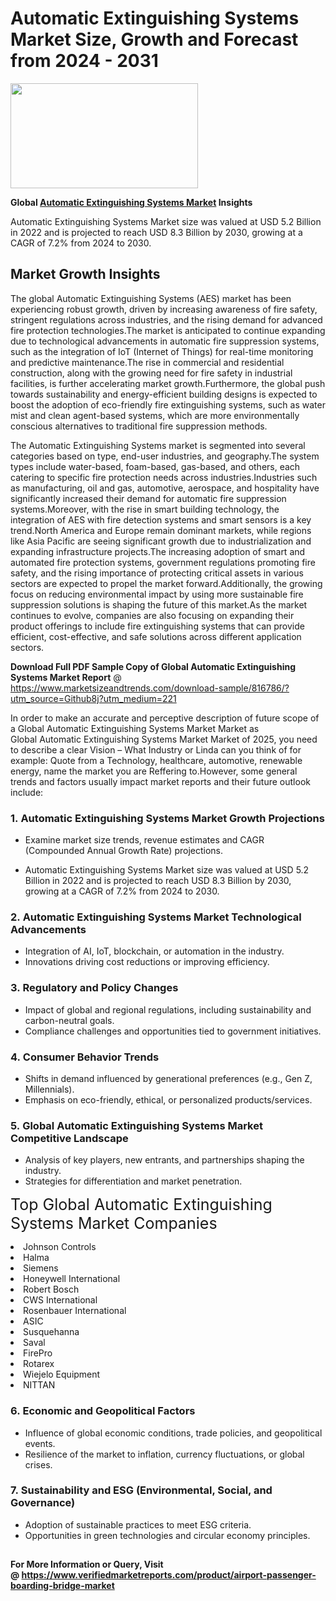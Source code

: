 <H1>Automatic Extinguishing Systems Market Size, Growth and Forecast from 2024 - 2031</H1><img class="aligncenter size-medium wp-image-584254" src="https://thirdeyenews.in/wp-content/uploads/2024/09/Global-Market-Research-300x168.jpeg" alt="" width="300" height="168" /><p><strong>Global&nbsp;<a href="https://www.marketsizeandtrends.com/download-sample/816786/?utm_source=Github8j?utm_medium=221">Automatic Extinguishing Systems Market</a> Insights</strong></p><p>Automatic Extinguishing Systems Market size was valued at USD 5.2 Billion in 2022 and is projected to reach USD 8.3 Billion by 2030, growing at a CAGR of 7.2% from 2024 to 2030.</p><p><h2>Market Growth Insights</h2> <p>The global Automatic Extinguishing Systems (AES) market has been experiencing robust growth, driven by increasing awareness of fire safety, stringent regulations across industries, and the rising demand for advanced fire protection technologies.The market is anticipated to continue expanding due to technological advancements in automatic fire suppression systems, such as the integration of IoT (Internet of Things) for real-time monitoring and predictive maintenance.The rise in commercial and residential construction, along with the growing need for fire safety in industrial facilities, is further accelerating market growth.Furthermore, the global push towards sustainability and energy-efficient building designs is expected to boost the adoption of eco-friendly fire extinguishing systems, such as water mist and clean agent-based systems, which are more environmentally conscious alternatives to traditional fire suppression methods.</p> <p>The Automatic Extinguishing Systems market is segmented into several categories based on type, end-user industries, and geography.The system types include water-based, foam-based, gas-based, and others, each catering to specific fire protection needs across industries.Industries such as manufacturing, oil and gas, automotive, aerospace, and hospitality have significantly increased their demand for automatic fire suppression systems.Moreover, with the rise in smart building technology, the integration of AES with fire detection systems and smart sensors is a key trend.North America and Europe remain dominant markets, while regions like Asia Pacific are seeing significant growth due to industrialization and expanding infrastructure projects.The increasing adoption of smart and automated fire protection systems, government regulations promoting fire safety, and the rising importance of protecting critical assets in various sectors are expected to propel the market forward.Additionally, the growing focus on reducing environmental impact by using more sustainable fire suppression solutions is shaping the future of this market.As the market continues to evolve, companies are also focusing on expanding their product offerings to include fire extinguishing systems that can provide efficient, cost-effective, and safe solutions across different application sectors.</p> <p><span class=""><strong>Download Full PDF Sample Copy of Global Automatic Extinguishing Systems Market Report</strong> @ <a href="https://www.marketsizeandtrends.com/download-sample/816786/?utm_source=Github8j?utm_medium=221" target="_blank">https://www.marketsizeandtrends.com/download-sample/816786/?utm_source=Github8j?utm_medium=221</a></span></p><p>In order to make an accurate and perceptive description of future scope of a Global&nbsp;Automatic Extinguishing Systems Market Market as Global&nbsp;Automatic Extinguishing Systems Market Market of 2025, you need to describe a clear Vision &ndash; What Industry or Linda can you think of for example: Quote from a Technology, healthcare, automotive, renewable energy, name the market you are Reffering to.However, some general trends and factors usually impact market reports and their future outlook include:</p><h3>1.&nbsp;<strong>Automatic Extinguishing Systems Market Growth Projections</strong></h3><ul><li>Examine market size trends, revenue estimates and CAGR (Compounded Annual Growth Rate) projections.</li><li><p>Automatic Extinguishing Systems Market size was valued at USD 5.2 Billion in 2022 and is projected to reach USD 8.3 Billion by 2030, growing at a CAGR of 7.2% from 2024 to 2030.</p></li></ul><h3>2.&nbsp;<strong>Automatic Extinguishing Systems Market Technological Advancements</strong></h3><ul><li>Integration of AI, IoT, blockchain, or automation in the industry.</li><li>Innovations driving cost reductions or improving efficiency.</li></ul><h3>3.&nbsp;<strong>Regulatory and Policy Changes</strong></h3><ul><li>Impact of global and regional regulations, including sustainability and carbon-neutral goals.</li><li>Compliance challenges and opportunities tied to government initiatives.</li></ul><h3>4.&nbsp;<strong>Consumer Behavior Trends</strong></h3><ul><li>Shifts in demand influenced by generational preferences (e.g., Gen Z, Millennials).</li><li>Emphasis on eco-friendly, ethical, or personalized products/services.</li></ul><h3>5.&nbsp;<strong>Global Automatic Extinguishing Systems Market Competitive Landscape</strong></h3><ul><li>Analysis of key players, new entrants, and partnerships shaping the industry.</li><li>Strategies for differentiation and market penetration.</li></ul><p data-pm-slice="1 1 []"><span style="color: inherit; font-family: inherit; font-size: 25px;">Top Global Automatic Extinguishing Systems Market Companies</span></p><div class="" data-test-id=""><p><li>Johnson Controls</li><li> Halma</li><li> Siemens</li><li> Honeywell International</li><li> Robert Bosch</li><li> CWS International</li><li> Rosenbauer International</li><li> ASIC</li><li> Susquehanna</li><li> Saval</li><li> FirePro</li><li> Rotarex</li><li> Wiejelo Equipment</li><li> NITTAN</li></p></div><h3>6.&nbsp;<strong>Economic and Geopolitical Factors</strong></h3><ul><li>Influence of global economic conditions, trade policies, and geopolitical events.</li><li>Resilience of the market to inflation, currency fluctuations, or global crises.</li></ul><h3>7.&nbsp;<strong>Sustainability and ESG (Environmental, Social, and Governance)</strong></h3><ul><li>Adoption of sustainable practices to meet ESG criteria.</li><li>Opportunities in green technologies and circular economy principles.</li></ul><h2><strong style="font-size: 14px;">For More Information or Query, Visit @&nbsp;</strong><a style="background-color: #ffffff; font-size: 14px;" href="https://www.marketsizeandtrends.com/report/automatic-extinguishing-systems-market/" target="_blank">https://www.verifiedmarketreports.com/product/airport-passenger-boarding-bridge-market</a></h2>